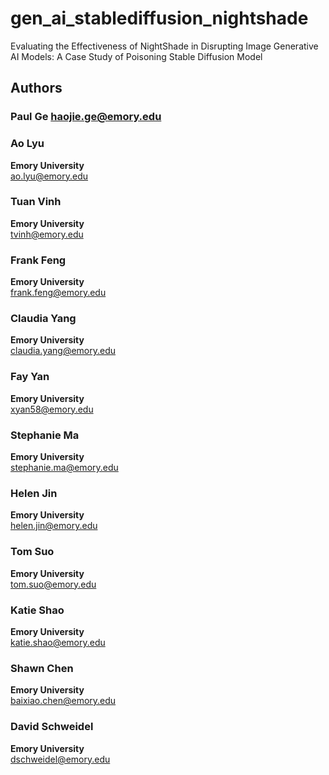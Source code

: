 # gen_ai_stablediffusion_nightshade
Evaluating the Effectiveness of NightShade in Disrupting Image Generative AI Models: A Case Study of Poisoning Stable Diffusion Model

## Authors

### Paul Ge [haojie.ge@emory.edu](mailto:haojie.ge@emory.edu)

### Ao Lyu
**Emory University**  
[ao.lyu@emory.edu](mailto:ao.lyu@emory.edu)

### Tuan Vinh
**Emory University**  
[tvinh@emory.edu](mailto:tvinh@emory.edu)

### Frank Feng
**Emory University**  
[frank.feng@emory.edu](mailto:frank.feng@emory.edu)

### Claudia Yang
**Emory University**  
[claudia.yang@emory.edu](mailto:claudia.yang@emory.edu)

### Fay Yan
**Emory University**  
[xyan58@emory.edu](mailto:xyan58@emory.edu)

### Stephanie Ma
**Emory University**  
[stephanie.ma@emory.edu](mailto:stephanie.ma@emory.edu)

### Helen Jin
**Emory University**  
[helen.jin@emory.edu](mailto:helen.jin@emory.edu)

### Tom Suo
**Emory University**  
[tom.suo@emory.edu](mailto:tom.suo@emory.edu)

### Katie Shao
**Emory University**  
[katie.shao@emory.edu](mailto:katie.shao@emory.edu)

### Shawn Chen
**Emory University**  
[baixiao.chen@emory.edu](mailto:baixiao.chen@emory.edu)

### David Schweidel
**Emory University**  
[dschweidel@emory.edu](mailto:dschweidel@emory.edu)
